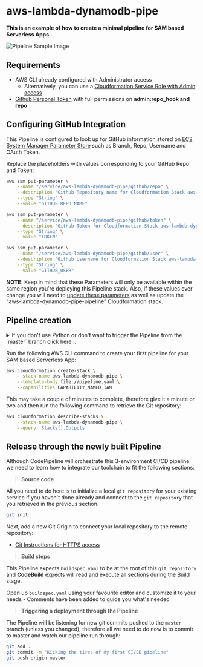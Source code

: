 # aws-lambda-dynamodb-pipe

**This is an example of how to create a minimal pipeline for SAM based Serverless Apps**

![Pipeline Sample Image](pipeline-sample.png)

## Requirements

* AWS CLI already configured with Administrator access 
    - Alternatively, you can use a [Cloudformation Service Role with Admin access](https://docs.aws.amazon.com/AWSCloudFormation/latest/UserGuide/using-iam-servicerole.html)
* [Github Personal Token](https://help.github.com/articles/creating-a-personal-access-token-for-the-command-line/) with full permissions on **admin:repo_hook and repo**

## Configuring GitHub Integration

This Pipeline is configured to look up for GitHub information stored on [EC2 System Manager Parameter Store](https://docs.aws.amazon.com/systems-manager/latest/userguide/systems-manager-paramstore.html) such as Branch, Repo, Username and OAuth Token.

Replace the placeholders with values corresponding to your GitHub Repo and Token:

```bash
aws ssm put-parameter \
    --name "/service/aws-lambda-dynamodb-pipe/github/repo" \
    --description "Github Repository name for Cloudformation Stack aws-lambda-dynamodb-pipe" \
    --type "String" \
    --value "GITHUB_REPO_NAME"

aws ssm put-parameter \
    --name "/service/aws-lambda-dynamodb-pipe/github/token" \
    --description "Github Token for Cloudformation Stack aws-lambda-dynamodb-pipe" \
    --type "String" \
    --value "TOKEN"

aws ssm put-parameter \
    --name "/service/aws-lambda-dynamodb-pipe/github/user" \
    --description "Github Username for Cloudformation Stack aws-lambda-dynamodb-pipe" \
    --type "String" \
    --value "GITHUB_USER"
```

**NOTE:** Keep in mind that these Parameters will only be available within the same region you're deploying this Pipeline stack. Also, if these values ever change you will need to [update these parameters](https://docs.aws.amazon.com/cli/latest/reference/ssm/put-parameter.html) as well as update the "aws-lambda-dynamodb-pipe-pipeline" Cloudformation stack.

## Pipeline creation

<details>
<summary>If you don't use Python or don't want to trigger the Pipeline from the `master` branch click here...</summary>
Before we create this 3-environment Pipeline through Cloudformation you may want to change a couple of things to fit your environment/runtime:

* **CodeBuild** uses a `Python` build image by default and if you're not using `Python` as a runtime you can change that
    - [CodeBuild offers multiple images](https://docs.aws.amazon.com/codebuild/latest/userguide/build-env-ref-available.html) and you can  update the `Image` property under `pipeline.yaml` file accordingly

```yaml
    CodeBuildProject:
        Type: AWS::CodeBuild::Project
        Properties:
            ...
            Environment: 
                Type: LINUX_CONTAINER
                ComputeType: BUILD_GENERAL1_SMALL
                Image: aws/codebuild/python:3.6.5 # More info on Images: https://docs.aws.amazon.com/codebuild/latest/userguide/build-env-ref-available.html
                EnvironmentVariables:
                  - 
                    Name: BUILD_OUTPUT_BUCKET
                    Value: !Ref BuildArtifactsBucket
...
```

* **CodePipeline** uses the `master` branch to trigger the CI/CD pipeline and if you want to specify another branch you can do so by updating the following section in the `pipeline.yaml` file.
```yaml
    Stages:
        - Name: Source
            Actions:
            - Name: SourceCodeRepo
                ActionTypeId:
                # More info on Possible Values: https://docs.aws.amazon.com/codepipeline/latest/userguide/reference-pipeline-structure.html#action-requirements
                Category: Source
                Owner: ThirdParty
                Provider: GitHub
                Version: "1"
                Configuration:
                Owner: !Ref GithubUser
                Repo: !Ref GithubRepo
                Branch: master
                OAuthToken: !Ref GithubToken
                OutputArtifacts:
                - Name: SourceCodeAsZip
                RunOrder: 1
```
</details>

Run the following AWS CLI command to create your first pipeline for your SAM based Serverless App:

```bash
aws cloudformation create-stack \
    --stack-name aws-lambda-dynamodb-pipe \
    --template-body file://pipeline.yaml \
    --capabilities CAPABILITY_NAMED_IAM
```

This may take a couple of minutes to complete, therefore give it a minute or two and then run the following command to retrieve the Git repository:

```bash
aws cloudformation describe-stacks \
    --stack-name aws-lambda-dynamodb-pipe \
    --query 'Stacks[].Outputs'
```

## Release through the newly built Pipeline

Although CodePipeline will orchestrate this 3-environment CI/CD pipeline we need to learn how to integrate our toolchain to fit the following sections:

> **Source code**

All you need to do here is to initialize a local `git repository` for your existing service if you haven't done already and connect to the `git repository` that you retrieved in the previous section.

```bash
git init
```

Next, add a new Git Origin to connect your local repository to the remote repository:
* [Git Instructions for HTTPS access](https://help.github.com/articles/adding-a-remote/)

> **Build steps**

This Pipeline expects `buildspec.yaml` to be at the root of this `git repository` and **CodeBuild** expects will read and execute all sections during the Build stage.

Open up `buildspec.yaml` using your favourite editor and customize it to your needs - Comments have been added to guide you what's needed

> **Triggering a deployment through the Pipeline**

The Pipeline will be listening for new git commits pushed to the `master` branch (unless you changed), therefore all we need to do now is to commit to master and watch our pipeline run through:

```bash
git add . 
git commit -m "Kicking the tires of my first CI/CD pipeline"
git push origin master
```
